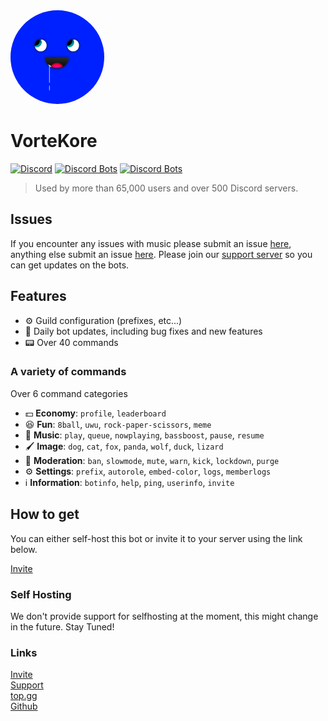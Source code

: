 <img src="images/logo.png" height="150" style="border-radius:100%" alt="logo" />

# VorteKore

[![Discord](https://img.shields.io/discord/613347362705768461.svg?logo=discord&colorB=7289DA)](https://discord.gg/asjkfp8) [![Discord Bots](https://top.gg/api/widget/servers/634766962378932224.svg)](https://top.gg/bot/634766962378932224) [![Discord Bots](https://top.gg/api/widget/upvotes/634766962378932224.svg)](https://top.gg/bot/634766962378932224)

> Used by more than 65,000 users and over 500 Discord servers.

## Issues

If you encounter any issues with music please submit an issue [here](https://github.com/vortekore/verta), anything else submit an issue [here](https://github.com/vortekore/core). Please join our [support server](https://discord.gg/asjkfp8) so you can get updates on the bots.

## Features

- ⚙️ Guild configuration (prefixes, etc...)
- 🔧 Daily bot updates, including bug fixes and new features
- 📟 Over 40 commands

### A variety of commands

Over 6 command categories

- 💵 **Economy**: `profile`, `leaderboard`
- 😆 **Fun**: `8ball`, `uwu`, `rock-paper-scissors`, `meme`
- 🎵 **Music**: `play`, `queue`, `nowplaying`, `bassboost`, `pause`, `resume`
- 🖌️ **Image**: `dog`, `cat`, `fox`, `panda`, `wolf`, `duck`, `lizard`
- 🔨 **Moderation**: `ban`, `slowmode`, `mute`, `warn`, `kick`, `lockdown`, `purge`
- ⚙️ **Settings**: `prefix`, `autorole`, `embed-color`, `logs`, `memberlogs`
- ℹ️ **Information**: `botinfo`, `help`, `ping`, `userinfo`, `invite`

## How to get

You can either self-host this bot or invite it to your server using the link below.

[Invite](https://discordapp.com/api/oauth2/authorize?client_id=634766962378932224&scope=bot&permissions=8)

### Self Hosting

We don't provide support for selfhosting at the moment, this might change in the future.
Stay Tuned!

### Links

[Invite](https://discordapp.com/api/oauth2/authorize?client_id=634766962378932224&scope=bot&permissions=8)  
[Support](https://discord.gg/asjkfp8)  
[top.gg](https://top.gg/634766962378932224)  
[Github](https://github.com/VorteKore)  
